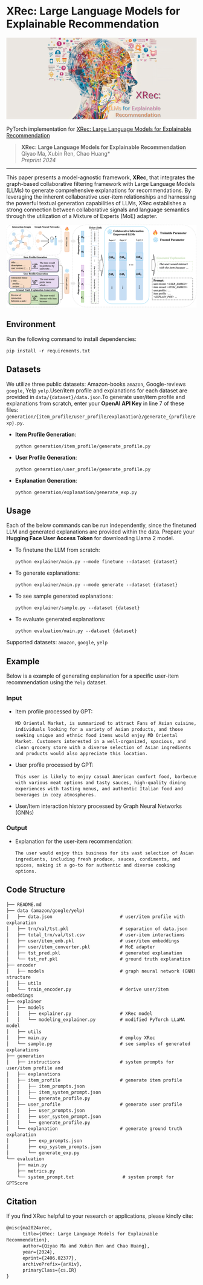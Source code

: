 # XRec: Large Language Models for Explainable Recommendation

<img src='XRec_cover.png' />

PyTorch implementation for [XRec: Large Language Models for Explainable Recommendation](http://arxiv.org/abs/2406.02377)

 >**XRec: Large Language Models for Explainable Recommendation**  
 >Qiyao Ma, Xubin Ren, Chao Huang*\
 >*Preprint 2024*

-----

This paper presents a model-agnostic framework, **XRec**, that integrates the graph-based collaborative filtering framework with Large Language Models (LLMs) to generate comprehensive explanations for recommendations. By leveraging the inherent collaborative user-item relationships and harnessing the powerful textual generation capabilities of LLMs, XRec establishes a strong connection between collaborative signals and language semantics through the utilization of a Mixture of Experts (MoE) adapter.

<p align="center">
<img src="XRec.png" alt="XRec" />
</p>

## Environment

Run the following command to install dependencies:

```
pip install -r requirements.txt
```

## Datasets

We utilize three public datasets: Amazon-books `amazon`, Google-reviews `google`, Yelp `yelp`.User/item profile and explanations for each dataset are provided in `data/{dataset}/data.json`.To generate user/item profile and explanations from scratch, enter your **OpenAI API Key** in line 7 of these files: `generation/{item_profile/user_profile/explanation}/generate_{profile/exp}.py`.

- **Item Profile Generation**:
  ```
  python generation/item_profile/generate_profile.py
  ```
- **User Profile Generation**:
  ```
  python generation/user_profile/generate_profile.py
  ```
- **Explanation Generation**:
  ```
  python generation/explanation/generate_exp.py
  ```

## Usage

Each of the below commands can be run independently, since the finetuned LLM and generated explanations are provided within the data. Prepare your **Hugging Face User Access Token** for downloading Llama 2 model.

- To finetune the LLM from scratch:
  ```
  python explainer/main.py --mode finetune --dataset {dataset}
  ```
- To generate explanations:
  ```
  python explainer/main.py --mode generate --dataset {dataset}
  ```
- To see sample generated explanations:
  ```
  python explainer/sample.py --dataset {dataset}
  ```
- To evaluate generated explanations:
  ```
  python evaluation/main.py --dataset {dataset}
  ```

Supported datasets:  `amazon`, `google`, `yelp`

## Example

Below is a example of generating explanation for a specific user-item recommendation using the ``Yelp`` dataset.

### Input
- Item profile processed by GPT:
  ```
  MD Oriental Market, is summarized to attract Fans of Asian cuisine, individuals looking for a variety of Asian products, and those seeking unique and ethnic food items would enjoy MD Oriental Market. Customers interested in a well-organized, spacious, and clean grocery store with a diverse selection of Asian ingredients and products would also appreciate this location.
  ```
- User profile processed by GPT:
  ```
  This user is likely to enjoy casual American comfort food, barbecue with various meat options and tasty sauces, high-quality dining experiences with tasting menus, and authentic Italian food and beverages in cozy atmospheres.
  ```
- User/Item interaction history processed by Graph Neural Networks (GNNs)
  
### Output
- Explanation for the user-item recommendation:
  ```
  The user would enjoy this business for its vast selection of Asian ingredients, including fresh produce, sauces, condiments, and spices, making it a go-to for authentic and diverse cooking options.
  ```

## Code Structure

```
├── README.md
├── data (amazon/google/yelp)
│   ├── data.json                         # user/item profile with explanation
│   ├── trn/val/tst.pkl                   # separation of data.json
│   ├── total_trn/val/tst.csv             # user-item interactions
│   ├── user/item_emb.pkl                 # user/item embeddings
│   ├── user/item_converter.pkl           # MoE adapter
│   ├── tst_pred.pkl                      # generated explanation
│   └── tst_ref.pkl                       # ground truth explanation
├── encoder
│   ├── models                            # graph neural network (GNN) structure
│   ├── utils
│   └── train_encoder.py                  # derive user/item embeddings
├── explainer
│   ├── models
│   │   ├── explainer.py                  # XRec model
│   │   └── modeling_explainer.py         # modified PyTorch LLaMA model
│   ├── utils
│   ├── main.py                           # employ XRec                
│   └── sample.py                         # see samples of generated explanations
├── generation
│   ├── instructions                      # system prompts for user/item profile and
│   ├── explanations
│   ├── item_profile                      # generate item profile
│   │   ├── item_prompts.json
│   │   ├── item_system_prompt.json
│   │   └── generate_profile.py
│   ├── user_profile                      # generate user profile
│   │   ├── user_prompts.json
│   │   ├── user_system_prompt.json
│   │   └── generate_profile.py
│   └── explanation                       # generate ground truth explanation
│       ├── exp_prompts.json
│       ├── exp_system_prompts.json    
│       └── generate_exp.py
└── evaluation
    ├── main.py
    ├── metrics.py               
    └── system_prompt.txt                  # system prompt for GPTScore
```

## Citation
If you find XRec helpful to your research or applications, please kindly cite:
```
@misc{ma2024xrec,
      title={XRec: Large Language Models for Explainable Recommendation}, 
      author={Qiyao Ma and Xubin Ren and Chao Huang},
      year={2024},
      eprint={2406.02377},
      archivePrefix={arXiv},
      primaryClass={cs.IR}
}
```
